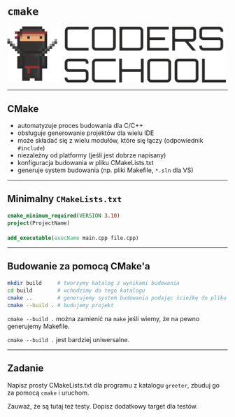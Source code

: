 <!-- .slide: data-background="#111111" -->

# `cmake`

<a href="https://coders.school">
    <img width="500" src="../coders_school_logo.png" alt="Coders School" class="plain">
</a>

___

## CMake

* <!-- .element: class="fragment fade-in" --> automatyzuje proces budowania dla C/C++
* <!-- .element: class="fragment fade-in" --> obsługuje generowanie projektów dla wielu IDE
* <!-- .element: class="fragment fade-in" --> może składać się z wielu modułów, które się łączy (odpowiednik <code>#include</code>)
* <!-- .element: class="fragment fade-in" --> niezależny od platformy (jeśli jest dobrze napisany)
* <!-- .element: class="fragment fade-in" --> konfiguracja budowania w pliku CMakeLists.txt
* <!-- .element: class="fragment fade-in" --> generuje system budowania (np. pliki Makefile, <code>*.sln</code> dla VS)

___

## Minimalny `CMakeLists.txt`

```cmake
cmake_minimum_required(VERSION 3.10)
project(ProjectName)

add_executable(execName main.cpp file.cpp)
```

___

## Budowanie za pomocą CMake'a

```bash
mkdir build     # tworzymy katalog z wynikami budowania
cd build        # wchodzimy do tego katalogu
cmake ..        # generujemy system budowania podając ścieżkę do pliku CMakeLists.txt
cmake --build . # budujemy projekt
```

`cmake --build .` można zamienić na `make` jeśli wiemy, że na pewno generujemy Makefile.
<!-- .element: class="fragment fade-in" -->

`cmake --build .` jest bardziej uniwersalne.
<!-- .element: class="fragment fade-in" -->

___

## Zadanie

Napisz prosty CMakeLists.txt dla programu z katalogu `greeter`, zbuduj go za pomocą `cmake` i uruchom.

Zauważ, że są tutaj też testy. Dopisz dodatkowy target dla testów.
